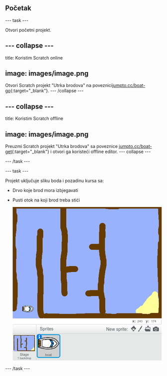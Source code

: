 ## Početak

\--- task \---

Otvori početni projekt.

## \--- collapse \---

title: Koristim Scratch online

## image: images/image.png

Otvori Scratch projekt "Utrka brodova" na poveznici[jumpto.cc/boat-go](https://scratch.mit.edu/projects/63958014/#editor){:target="_blank"}. \--- /collapse \---

## \--- collapse \---

title: Koristim Scratch offline

## image: images/image.png

Preuzmi Scratch projekt "Utrka brodova" sa poveznice [jumpto.cc/boat-get](http:jumpto.cc/boat-get){:target="_blank"} i otvori ga koristeći offline editor. \--- collapse \---

\--- /task \---

\--- task \---

Projekt uključuje sliku boda i pozadinu kursa sa:

- Drvo koje brod mora izbjegavati
- Pusti otok na koji brod treba stići
    
    ![screenshot](images/boat-starter.png)

\--- /task \---